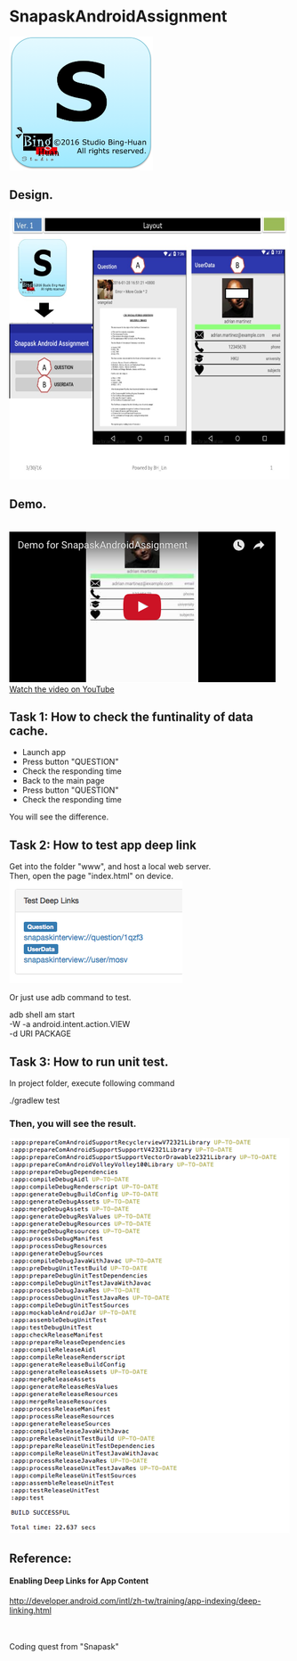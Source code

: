 # SnapaskAndroidAssignment

<img src="Icon.png" width="auto" height="240"><br/>


## Design. 
<img src="images/Slide1.jpg" width="auto" height="480"><br/>


## Demo. 
<br/><a href="https://youtu.be/qAy0zt2r7kU" target="_blank"><img src="www/images/Screen Shot 2016-03-30 at 19.53.38.png"><br/>Watch the video on YouTube</a>

## Task 1: How to check the funtinality of data cache.
<ul>
<li>Launch app</li>
<li>Press button "QUESTION"</li>
<li>Check the responding time</li>
<li>Back to the main page</li>
<li>Press button "QUESTION"</li>
<li>Check the responding time</li>
</ul>
You will see the difference. 


## Task 2: How to test app deep link
Get into the folder "www", and host a local web server. <br/>
Then, open the page "index.html" on device. <br/>
<img src="images/Screen Shot 2016-03-30 at 14.46.06.png" width="auto" height="auto"><br/>

Or just use adb command to test. <br/>
<p>
adb shell am start<br/>
        -W -a android.intent.action.VIEW<br/>
        -d URI PACKAGE<br/>
        </p>

## Task 3: How to run unit test.
In project folder, execute following command
<p style="color=blue;">./gradlew test</p>

### Then, you will see the result.

<img src="images/Screen Shot 2016-03-30 at 14.44.16.png" width="auto" height="auto">


## Reference:

<h4>Enabling Deep Links for App Content</h4>
<a href="http://developer.android.com/intl/zh-tw/training/app-indexing/deep-linking.html">http://developer.android.com/intl/zh-tw/training/app-indexing/deep-linking.html</a>

<br/><br/>
Coding quest from "Snapask"
